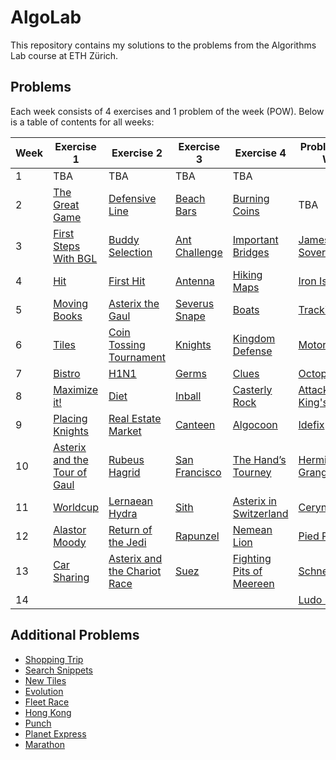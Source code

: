# AlgoLab
This repository contains my solutions to the problems from the Algorithms Lab course at ETH Zürich. 

## Problems

Each week consists of 4 exercises and 1 problem of the week (POW). Below is a table of contents for all weeks:

| Week | Exercise 1 | Exercise 2 | Exercise 3 | Exercise 4 | Problem of the Week |
|------|------------|------------|------------|------------|---------------------|
| 1 | TBA | TBA | TBA | TBA |  |
| 2 | [The Great Game](2024/week02/the_great_game) | [Defensive Line](2024/week02/defensive_line/) | [Beach Bars](2024/week02/beach_bars/) | [Burning Coins](2024/week02/burning_coins/) | TBA |
| 3 | [First Steps With BGL](2024/week03/first_steps_with_bgl) | [Buddy Selection](2024/week03/buddy_selection) | [Ant Challenge](2024/week03/ant_challenge) | [Important Bridges](2024/week03/important_bridges) | [James Bond's Sovereigns](2024/week03/sovereigns) |
| 4 | [Hit](2024/week04/hit) | [First Hit](2024/week04/first_hit) | [Antenna](2024/week04/antenna/) | [Hiking Maps](2024/week04/hiking_maps) | [Iron Islands](2024/week04/iron_islands) |
| 5 | [Moving Books](2024/week05/moving_books) | [Asterix the Gaul](2024/week05/asterix_the_gaul/) | [Severus Snape](2024/week05/severus_snape) | [Boats](2024/week05/boats) | [Tracking](2024/week05/tracking) |
| 6 | [Tiles](2024/week06/tiles/) | [Coin Tossing Tournament](2024/week06/coin_tossing_tournament/) | [Knights](2024/week06/knights/) | [Kingdom Defense](2024/week06/kingdom_defense/) | [Motorcycles](2024/week06/motorcycles) |
| 7 | [Bistro](2024/week07/bistro) | [H1N1](2024/week07/h1n1/) | [Germs](2024/week07/germs) | [Clues](2024/week07/clues) | [Octopussy](2024/week07/octopussy/) |
| 8 | [Maximize it!](2024/week08/maximize_it/) | [Diet](2024/week08/diet) | [Inball](2024/week08/inball/) | [Casterly Rock](2024/week08/casterly_rock/) | [Attack on King's Landing](2024/week08/attack_on_kings_landing) |
| 9| [Placing Knights](2024/week09/placing_knights) | [Real Estate Market](2024/week09/real_estate) | [Canteen](2024/week09/canteen) | [Algocoon](2024/week09/algocoon/) | [Idefix](2024/week09/idefix/) |
| 10 | [Asterix and the Tour of Gaul](2024/week10/asterix_and_the_tour_of_gaul/) | [Rubeus Hagrid](2024/week10/rubeus_hagrid/) | [San Francisco](2024/week10/san_francisco/) | [The Hand’s Tourney](2024/week10/the_hands_tourney/) | [Hermione Granger](2024/week10/hermione_granger)  |
| 11 | [Worldcup](2024/week11/worldcup/)| [Lernaean Hydra](2024/week11/hydra/)| [Sith](2024/week11/sith) | [Asterix in Switzerland](2024/week11/asterix_in_switzerland/) | [Ceryneian Hind](2024/week11/ceryneian_hind/)|
| 12 | [Alastor Moody](2024/week12/mad-eye-moody/) | [Return of the Jedi](2024/week12/return_of_the_jedi/) | [Rapunzel](2024/week12/rapunzel/)| [Nemean Lion](2024/week12/nemean_lion/)| [Pied Piper](2024/week12/pied_piper/) |
| 13 | [Car Sharing](2024/week13/car_sharing/) | [Asterix and the Chariot Race](2024/week13/asterix_chariot_race/) | [Suez](2024/week13/suez/)| [Fighting Pits of Meereen](2024/week13/pits_of_meereen/)| [Schneewittchen](2024/week13/schneewittchen)
| 14 | | | | | [Ludo Begman](2024/week14/ludo_begman)




## Additional Problems

- [Shopping Trip](additional/shopping_trip/)
- [Search Snippets](additional/search_snippets/)
- [New Tiles](additional/new_tiles/)
- [Evolution](additional/evolution/)
- [Fleet Race](additional/fleet_race)
- [Hong Kong](additional/hong_kong/)
- [Punch](additional/punch/)
- [Planet Express](additional/planet_express/)
- [Marathon](additional/marathon/)